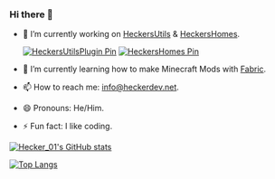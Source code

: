 ### Hi there 👋
- 🔭 I’m currently working on [HeckersUtils](https://github.com/Hecker-01/HeckersUtilsPlugin) & [HeckersHomes](https://github.com/hecker-01/HeckersHomes).

  [![HeckersUtilsPlugin Pin](https://github-readme-stats.vercel.app/api/pin?username=hecker-01&repo=HeckersUtilsPlugin&show_owner=true&show_icons=true&theme=dark&bg_color=00000000&border_radius=7.5)](https://github.com/Hecker-01/HeckersUtilsPlugin)
  [![HeckersHomes Pin](https://github-readme-stats.vercel.app/api/pin?username=hecker-01&repo=HeckersHomes&show_owner=true&show_icons=true&theme=dark&bg_color=00000000&border_radius=7.5)](https://github.com/hecker-01/HeckersHomes)
- 🌱 I’m currently learning how to make Minecraft Mods with [Fabric](https://fabricmc.net/).
- 📫 How to reach me: [info@heckerdev.net](mailto://info@heckerdev.net).
- 😄 Pronouns: He/Him.
- ⚡ Fun fact: I like coding.
<!--
- 💬 Ask me anything about ..!
- 👯 I’m looking to collaborate on ...
- 🤔 I’m looking for help with ...
-->
[![Hecker_01's GitHub stats](https://github-readme-stats.vercel.app/api?username=hecker-01&show_icons=true&theme=dark&rank_icon=github&ring_color=7BFE96&bg_color=00000000&border_radius=7.5)](https://github.com/anuraghazra/github-readme-stats)

[![Top Langs](https://github-readme-stats.vercel.app/api/top-langs/?username=hecker-01&show_icons=true&theme=dark&bg_color=00000000&border_radius=7.5)](https://github.com/anuraghazra/github-readme-stats)

